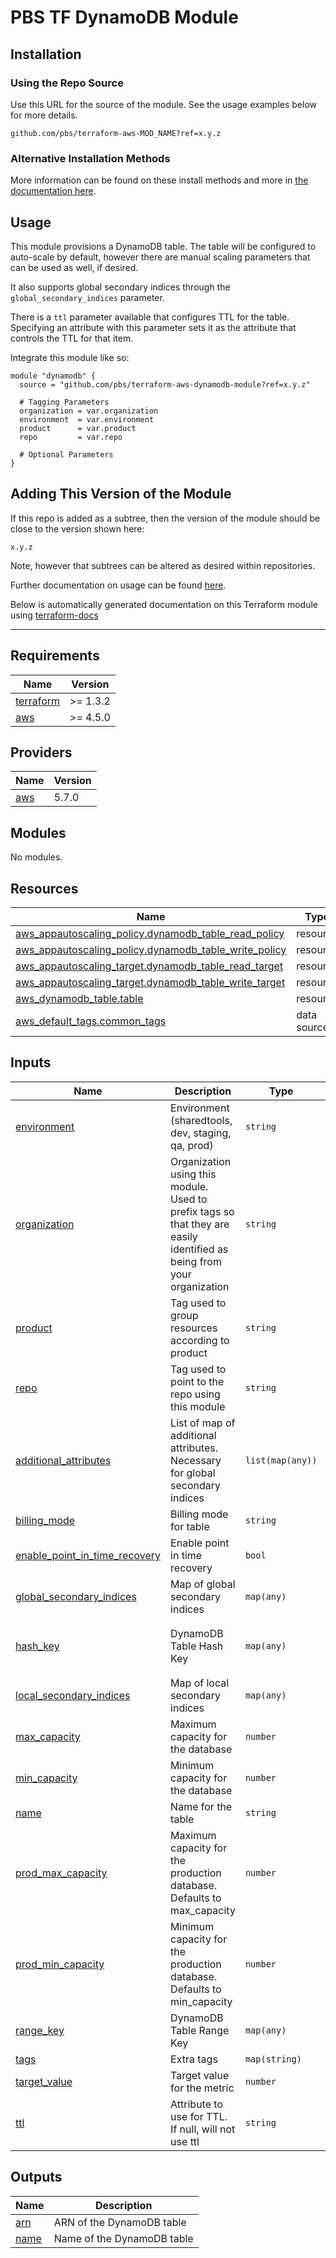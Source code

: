 # PBS TF DynamoDB Module

## Installation

### Using the Repo Source

Use this URL for the source of the module. See the usage examples below for more details.

```hcl
github.com/pbs/terraform-aws-MOD_NAME?ref=x.y.z
```

### Alternative Installation Methods

More information can be found on these install methods and more in [the documentation here](./docs/general/install).

## Usage

This module provisions a DynamoDB table. The table will be configured to auto-scale by default, however there are manual scaling parameters that can be used as well, if desired.

It also supports global secondary indices through the `global_secondary_indices` parameter.

There is a `ttl` parameter available that configures TTL for the table. Specifying an attribute with this parameter sets it as the attribute that controls the TTL for that item.

Integrate this module like so:

```hcl
module "dynamodb" {
  source = "github.com/pbs/terraform-aws-dynamodb-module?ref=x.y.z"

  # Tagging Parameters
  organization = var.organization
  environment  = var.environment
  product      = var.product
  repo         = var.repo

  # Optional Parameters
}
```

## Adding This Version of the Module

If this repo is added as a subtree, then the version of the module should be close to the version shown here:

`x.y.z`

Note, however that subtrees can be altered as desired within repositories.

Further documentation on usage can be found [here](./docs).

Below is automatically generated documentation on this Terraform module using [terraform-docs][terraform-docs]

---

[terraform-docs]: https://github.com/terraform-docs/terraform-docs

## Requirements

| Name | Version |
|------|---------|
| <a name="requirement_terraform"></a> [terraform](#requirement\_terraform) | >= 1.3.2 |
| <a name="requirement_aws"></a> [aws](#requirement\_aws) | >= 4.5.0 |

## Providers

| Name | Version |
|------|---------|
| <a name="provider_aws"></a> [aws](#provider\_aws) | 5.7.0 |

## Modules

No modules.

## Resources

| Name | Type |
|------|------|
| [aws_appautoscaling_policy.dynamodb_table_read_policy](https://registry.terraform.io/providers/hashicorp/aws/latest/docs/resources/appautoscaling_policy) | resource |
| [aws_appautoscaling_policy.dynamodb_table_write_policy](https://registry.terraform.io/providers/hashicorp/aws/latest/docs/resources/appautoscaling_policy) | resource |
| [aws_appautoscaling_target.dynamodb_table_read_target](https://registry.terraform.io/providers/hashicorp/aws/latest/docs/resources/appautoscaling_target) | resource |
| [aws_appautoscaling_target.dynamodb_table_write_target](https://registry.terraform.io/providers/hashicorp/aws/latest/docs/resources/appautoscaling_target) | resource |
| [aws_dynamodb_table.table](https://registry.terraform.io/providers/hashicorp/aws/latest/docs/resources/dynamodb_table) | resource |
| [aws_default_tags.common_tags](https://registry.terraform.io/providers/hashicorp/aws/latest/docs/data-sources/default_tags) | data source |

## Inputs

| Name | Description | Type | Default | Required |
|------|-------------|------|---------|:--------:|
| <a name="input_environment"></a> [environment](#input\_environment) | Environment (sharedtools, dev, staging, qa, prod) | `string` | n/a | yes |
| <a name="input_organization"></a> [organization](#input\_organization) | Organization using this module. Used to prefix tags so that they are easily identified as being from your organization | `string` | n/a | yes |
| <a name="input_product"></a> [product](#input\_product) | Tag used to group resources according to product | `string` | n/a | yes |
| <a name="input_repo"></a> [repo](#input\_repo) | Tag used to point to the repo using this module | `string` | n/a | yes |
| <a name="input_additional_attributes"></a> [additional\_attributes](#input\_additional\_attributes) | List of map of additional attributes. Necessary for global secondary indices | `list(map(any))` | `[]` | no |
| <a name="input_billing_mode"></a> [billing\_mode](#input\_billing\_mode) | Billing mode for table | `string` | `"PAY_PER_REQUEST"` | no |
| <a name="input_enable_point_in_time_recovery"></a> [enable\_point\_in\_time\_recovery](#input\_enable\_point\_in\_time\_recovery) | Enable point in time recovery | `bool` | `true` | no |
| <a name="input_global_secondary_indices"></a> [global\_secondary\_indices](#input\_global\_secondary\_indices) | Map of global secondary indices | `map(any)` | `{}` | no |
| <a name="input_hash_key"></a> [hash\_key](#input\_hash\_key) | DynamoDB Table Hash Key | `map(any)` | <pre>{<br>  "name": "id",<br>  "type": "S"<br>}</pre> | no |
| <a name="input_local_secondary_indices"></a> [local\_secondary\_indices](#input\_local\_secondary\_indices) | Map of local secondary indices | `map(any)` | `{}` | no |
| <a name="input_max_capacity"></a> [max\_capacity](#input\_max\_capacity) | Maximum capacity for the database | `number` | `20` | no |
| <a name="input_min_capacity"></a> [min\_capacity](#input\_min\_capacity) | Minimum capacity for the database | `number` | `5` | no |
| <a name="input_name"></a> [name](#input\_name) | Name for the table | `string` | `null` | no |
| <a name="input_prod_max_capacity"></a> [prod\_max\_capacity](#input\_prod\_max\_capacity) | Maximum capacity for the production database. Defaults to max\_capacity | `number` | `null` | no |
| <a name="input_prod_min_capacity"></a> [prod\_min\_capacity](#input\_prod\_min\_capacity) | Minimum capacity for the production database. Defaults to min\_capacity | `number` | `null` | no |
| <a name="input_range_key"></a> [range\_key](#input\_range\_key) | DynamoDB Table Range Key | `map(any)` | `null` | no |
| <a name="input_tags"></a> [tags](#input\_tags) | Extra tags | `map(string)` | `{}` | no |
| <a name="input_target_value"></a> [target\_value](#input\_target\_value) | Target value for the metric | `number` | `70` | no |
| <a name="input_ttl"></a> [ttl](#input\_ttl) | Attribute to use for TTL. If null, will not use ttl | `string` | `null` | no |

## Outputs

| Name | Description |
|------|-------------|
| <a name="output_arn"></a> [arn](#output\_arn) | ARN of the DynamoDB table |
| <a name="output_name"></a> [name](#output\_name) | Name of the DynamoDB table |
